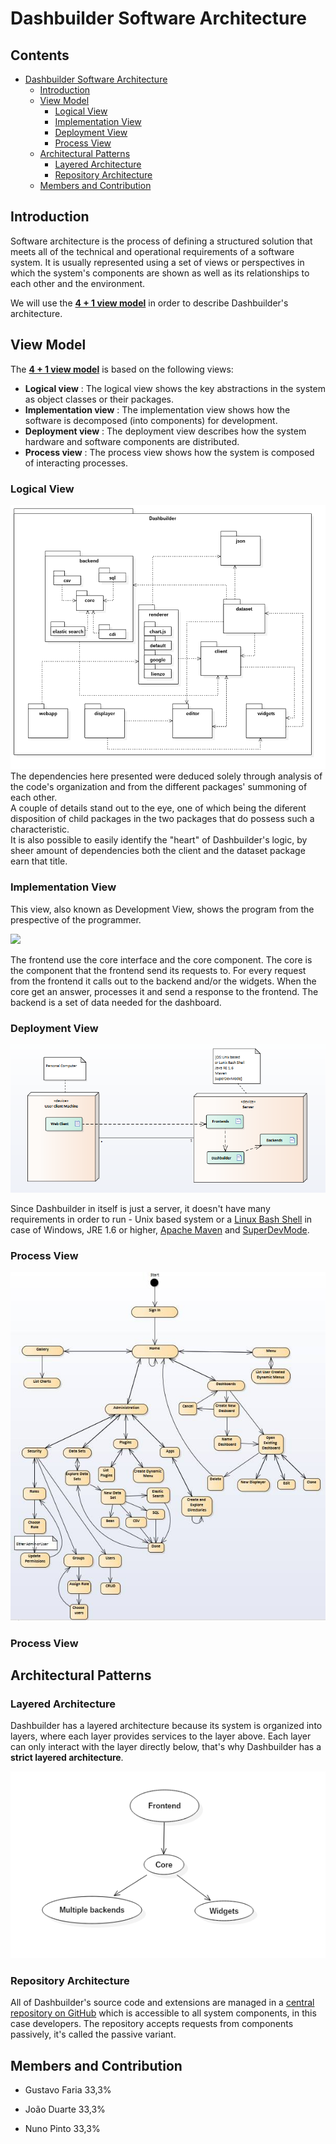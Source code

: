 ﻿# Dashbuilder Software Architecture

## Contents
* [Dashbuilder Software Architecture](#dashbuilder-software-architecture)
	* [Introduction](#introduction)
	* [View Model](#view-model)
		* [Logical View](#logical-view)
		* [Implementation View](#implementation-view)
		* [Deployment View](#deployment-view)
		* [Process View](#process-view)
	* [Architectural Patterns](#architectural-patterns)
		* [Layered Architecture](#layered-architecture)
		* [Repository Architecture](#repository-architecture)
	* [Members and Contribution](#members-and-contribution)
		

## Introduction

Software architecture is the process of defining a structured solution that meets all of the technical and operational requirements of a software system.
It is usually represented using a set of views or perspectives in which the system's components are shown as well as its relationships to each other and the environment.

We will use the [**4 + 1 view model**](https://en.wikipedia.org/wiki/4%2B1_architectural_view_model) in order to describe Dashbuilder's architecture.


## View Model

The [**4 + 1 view model**](https://en.wikipedia.org/wiki/4%2B1_architectural_view_model) is based on the following views:

+ **Logical view** : The logical view shows the key abstractions in the system as object classes or their packages.
+ **Implementation view** : The implementation view shows how the software is decomposed (into components) for development.
+ **Deployment view** : The deployment view describes how the system hardware and software components are distributed.
+ **Process view** : The process view shows how the system is composed of interacting processes.


### Logical View
<img src="./images/views/logic.png"/>
<br>
The dependencies here presented were deduced solely through analysis of the code's organization and from the different packages' summoning of each other.<br>
A couple of details stand out to the eye, one of which being the diferent disposition of child packages in the two packages that do possess such a characteristic.<br>
It is also possible to easily identify the "heart" of Dashbuilder's logic, by sheer amount of dependencies both the client and the dataset package earn that title.


### Implementation View

This view, also known as Development View, shows the program from the prespective of the programmer.

<img src="./images/views/implementation.png" />

The frontend use the core interface and the core component.
The core is the component that the frontend send its requests to. For every request from the frontend it calls out to the backend and/or the widgets. When the core get an answer, processes it and send a response to the frontend.
The backend is a set of data needed for the dashboard.

### Deployment View
<img src="./images/views/deployment.png"/>

Since Dashbuilder in itself is just a server, it doesn't have many requirements in order to run - Unix based system or a [Linux Bash Shell](http://www.howtogeek.com/249966/how-to-install-and-use-the-linux-bash-shell-on-windows-10/) in case of Windows, JRE 1.6 or higher, [Apache Maven](https://maven.apache.org/download.cgi) and [SuperDevMode](http://www.gwtproject.org/articles/superdevmode.html).


### Process View
<img src="./images/views/process.png"/>

### Process View


## Architectural Patterns


### Layered Architecture

Dashbuilder has a layered architecture because its system is organized into layers, where each layer provides services to the layer above. Each layer can only interact with the layer directly below, that's why Dashbuilder has a **strict layered architecture**.

<img src="./images/views/layered.png" />


### Repository Architecture

All of Dashbuilder's source code and extensions are managed in a [central repository on GitHub](https://github.com/dashbuilder/dashbuilder) which is accessible to all system components, in this case developers. The repository accepts requests from components passively, it's called the passive variant.


## Members and Contribution

- Gustavo Faria		33,3%		
	
- João Duarte		33,3%
	
- Nuno Pinto		33,3%

